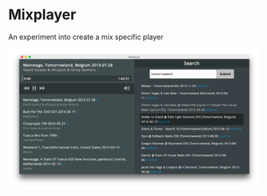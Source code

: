# Mixplayer

An experiment into create a mix specific player

![Screenshot](https://raw.githubusercontent.com/xiplias/mixplayer/master/screenshot.png)
